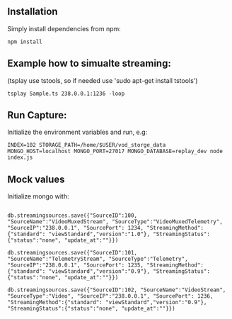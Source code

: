 ## Installation
Simply install dependencies from npm:
```
npm install
```

## Example how to simualte streaming:
(tsplay use tstools, so if needed use 'sudo apt-get install tstools')
```
tsplay Sample.ts 238.0.0.1:1236 -loop
```

## Run Capture:
Initialize the environment variables and run, e.g:
```
INDEX=102 STORAGE_PATH=/home/$USER/vod_storge_data MONGO_HOST=localhost MONGO_PORT=27017 MONGO_DATABASE=replay_dev node index.js
```



## Mock values
Initialize mongo with:
```

db.streamingsources.save({"SourceID":100, "SourceName":"VideoMuxedStream", "SourceType":"VideoMuxedTelemetry", "SourceIP":"238.0.0.1", "SourcePort": 1234, "StreamingMethod":{"standard": "viewStandard","version":"1.0"}, "StreamingStatus":{"status":"none", "update_at":""}})

db.streamingsources.save({"SourceID":101, "SourceName":"TelemetryStream", "SourceType":"Telemetry", "SourceIP":"238.0.0.1", "SourcePort": 1235, "StreamingMethod":{"standard": "viewStandard","version":"0.9"}, "StreamingStatus":{"status":"none", "update_at":""}})

db.streamingsources.save({"SourceID":102, "SourceName":"VideoStream", "SourceType":"Video", "SourceIP":"238.0.0.1", "SourcePort": 1236, "StreamingMethod":{"standard": "viewStandard","version":"0.9"}, "StreamingStatus":{"status":"none", "update_at":""}})
```
